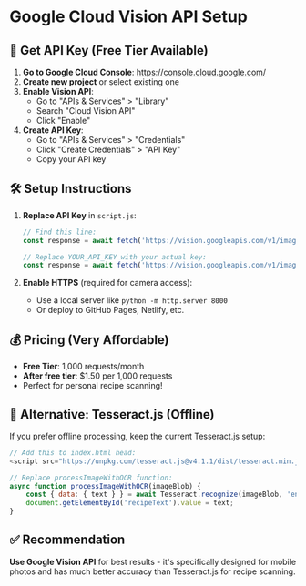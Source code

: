 # Google Cloud Vision API Setup

## 🔑 Get API Key (Free Tier Available)

1. **Go to Google Cloud Console**: https://console.cloud.google.com/
2. **Create new project** or select existing one
3. **Enable Vision API**:
   - Go to "APIs & Services" > "Library"
   - Search "Cloud Vision API"
   - Click "Enable"
4. **Create API Key**:
   - Go to "APIs & Services" > "Credentials"
   - Click "Create Credentials" > "API Key"
   - Copy your API key

## 🛠️ Setup Instructions

1. **Replace API Key** in `script.js`:
   ```javascript
   // Find this line:
   const response = await fetch('https://vision.googleapis.com/v1/images:annotate?key=YOUR_API_KEY'
   
   // Replace YOUR_API_KEY with your actual key:
   const response = await fetch('https://vision.googleapis.com/v1/images:annotate?key=AIzaSyC...'
   ```

2. **Enable HTTPS** (required for camera access):
   - Use a local server like `python -m http.server 8000`
   - Or deploy to GitHub Pages, Netlify, etc.

## 💰 Pricing (Very Affordable)

- **Free Tier**: 1,000 requests/month
- **After free tier**: $1.50 per 1,000 requests
- Perfect for personal recipe scanning!

## 🚀 Alternative: Tesseract.js (Offline)

If you prefer offline processing, keep the current Tesseract.js setup:

```javascript
// Add this to index.html head:
<script src="https://unpkg.com/tesseract.js@v4.1.1/dist/tesseract.min.js"></script>

// Replace processImageWithOCR function:
async function processImageWithOCR(imageBlob) {
    const { data: { text } } = await Tesseract.recognize(imageBlob, 'eng');
    document.getElementById('recipeText').value = text;
}
```

## ✅ Recommendation

**Use Google Vision API** for best results - it's specifically designed for mobile photos and has much better accuracy than Tesseract.js for recipe scanning.